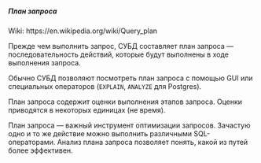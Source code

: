 <h5>План запроса</h5>
Wiki: https://en.wikipedia.org/wiki/Query_plan

Прежде чем выполнить запрос, СУБД составляет план запроса — последовательность действий, которые будут выполнены в ходе выполнения запроса.

Обычно СУБД позволяют посмотреть план запроса с помощью GUI или специальных операторов (`EXPLAIN`, `ANALYZE` для Postgres).

План запроса содержит оценки выполнения этапов запроса. Оценки приводятся в некоторых единицах (не время).

План запроса — важный инструмент оптимизации запросов. Зачастую одно и то же действие можно выполнить различными SQL-операторами. Анализ плана запроса позволяет понять, какой из путей более эффективен.